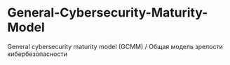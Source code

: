 # General-Cybersecurity-Maturity-Model
General cybersecurity maturity model (GCMM) / Общая модель зрелости кибербезопасности

